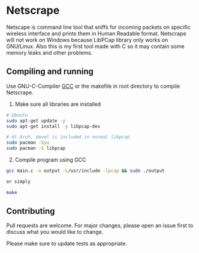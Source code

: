 # Netscrape

Netscape is command line tool that sniffs for incoming packets on specific wireless interface
and prints them in Human Readable format. Netscrape will not work on Windows because
LibPCap library only works on GNU/Linux. Also this is my first tool made with C so it may contain some memory leaks and other problems.

## Compiling and running

Use GNU-C-Compiler [GCC](https://gcc.gnu.org/) or the makefile in root directory to compile Netscrape.

1. Make sure all libraries are installed
```bash
# Ubuntu
sudo apt-get update -y
sudo apt-get install -y libpcap-dev

# At Arch, devel is included in normal libpcap
sudo pacman -Syu
sudo pacman -S libpcap
```

2. Compile program using GCC
```bash
gcc main.c -o output -L/usr/include -lpcap && sudo ./output

or simply

make
```

## Contributing
Pull requests are welcome. For major changes, please open an issue first to discuss what you would like to change.

Please make sure to update tests as appropriate.
